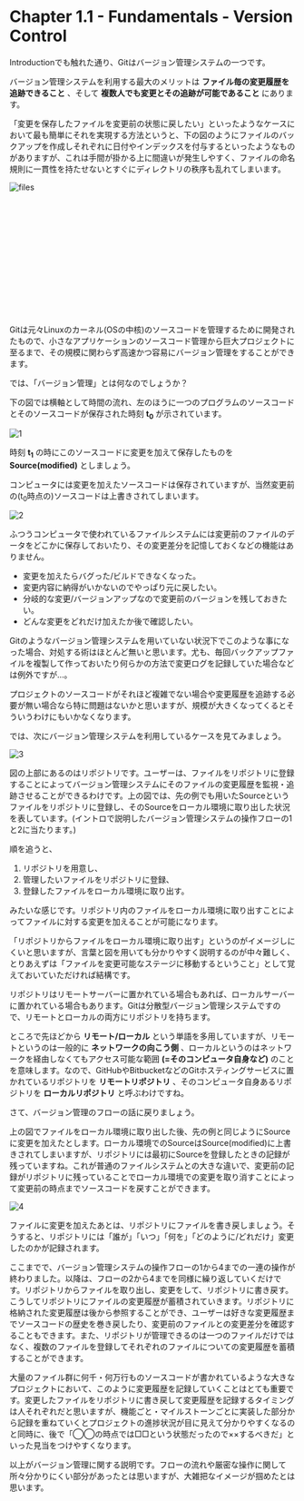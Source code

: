 Chapter 1.1 - Fundamentals - Version Control
=======

Introductionでも触れた通り、Gitはバージョン管理システムの一つです。

バージョン管理システムを利用する最大のメリットは **ファイル毎の変更履歴を追跡できること** 、そして **複数人でも変更とその追跡が可能であること** にあります。

「変更を保存したファイルを変更前の状態に戻したい」といったようなケースにおいて最も簡単にそれを実現する方法というと、下の図のようにファイルのバックアップを作成しそれぞれに日付やインデックスを付与するといったようなものがありますが、これは手間が掛かる上に間違いが発生しやすく、ファイルの命名規則に一貫性を持たせないとすぐにディレクトリの秩序も乱れてしまいます。

![files](./img/files.png)












<br><br><br><br><br><br><br><br><br><br><br><br>


Gitは元々Linuxのカーネル(OSの中核)のソースコードを管理するために開発されたもので、小さなアプリケーションのソースコード管理から巨大プロジェクトに至るまで、その規模に関わらず高速かつ容易にバージョン管理をすることができます。

では、「バージョン管理」とは何なのでしょうか？

下の図では横軸として時間の流れ、左のほうに一つのプログラムのソースコードとそのソースコードが保存された時刻 **t<sub>0</sub>** が示されています。

![1](./img/1.png)

時刻 **t<sub>1</sub>** の時にこのソースコードに変更を加えて保存したものを **Source(modified)** としましょう。

コンピュータには変更を加えたソースコードは保存されていますが、当然変更前の(t<sub>0</sub>時点の)ソースコードは上書きされてしまいます。

![2](./img/2.png)

ふつうコンピュータで使われているファイルシステムには変更前のファイルのデータをどこかに保存しておいたり、その変更差分を記憶しておくなどの機能はありません。

* 変更を加えたらバグった/ビルドできなくなった。
* 変更内容に納得がいかないのでやっぱり元に戻したい。
* 分岐的な変更/バージョンアップなので変更前のバージョンを残しておきたい。
* どんな変更をどれだけ加えたか後で確認したい。

Gitのようなバージョン管理システムを用いていない状況下でこのような事になった場合、対処する術はほとんど無いと思います。尤も、毎回バックアップファイルを複製して作っておいたり何らかの方法で変更ログを記録していた場合などは例外ですが…。

プロジェクトのソースコードがそれほど複雑でない場合や変更履歴を追跡する必要が無い場合なら特に問題はないかと思いますが、規模が大きくなってくるとそういうわけにもいかなくなります。

では、次にバージョン管理システムを利用しているケースを見てみましょう。

![3](./img/3.png)

図の上部にあるのはリポジトリです。ユーザーは、ファイルをリポジトリに登録することによってバージョン管理システムにそのファイルの変更履歴を監視・追跡させることができるわけです。上の図では、先の例でも用いたSourceというファイルをリポジトリに登録し、そのSourceをローカル環境に取り出した状況を表しています。(イントロで説明したバージョン管理システムの操作フローの1と2に当たります。)

順を追うと、

1. リポジトリを用意し、
2. 管理したいファイルをリポジトリに登録、
3. 登録したファイルをローカル環境に取り出す。

みたいな感じです。リポジトリ内のファイルをローカル環境に取り出すことによってファイルに対する変更を加えることが可能になります。

「リポジトリからファイルをローカル環境に取り出す」というのがイメージしにくいと思いますが、言葉と図を用いても分かりやすく説明するのが中々難しく、とりあえずは「ファイルを変更可能なステージに移動するということ」として覚えておいていただければ結構です。

リポジトリはリモートサーバーに置かれている場合もあれば、ローカルサーバーに置かれている場合もあります。Gitは分散型バージョン管理システムですので、リモートとローカルの両方にリポジトリを持ちます。

ところで先ほどから **リモート/ローカル** という単語を多用していますが、リモートというのは一般的に **ネットワークの向こう側** 、ローカルというのはネットワークを経由しなくてもアクセス可能な範囲 **(=そのコンピュータ自身など)** のことを意味します。なので、GitHubやBitbucketなどのGitホスティングサービスに置かれているリポジトリを **リモートリポジトリ** 、そのコンピュータ自身あるリポジトリを **ローカルリポジトリ** と呼ぶわけですね。

さて、バージョン管理のフローの話に戻りましょう。

上の図でファイルをローカル環境に取り出した後、先の例と同じようにSourceに変更を加えたとします。ローカル環境でのSourceはSource(modified)に上書きされてしまいますが、リポジトリには最初にSourceを登録したときの記録が残っていますね。これが普通のファイルシステムとの大きな違いで、変更前の記録がリポジトリに残っていることでローカル環境での変更を取り消すことによって変更前の時点までソースコードを戻すことができます。

![4](./img/4.png)

ファイルに変更を加えたあとは、リポジトリにファイルを書き戻しましょう。そうすると、リポジトリには「誰が」「いつ」「何を」「どのように/どれだけ」変更したのかが記録されます。

ここまでで、バージョン管理システムの操作フローの1から4までの一連の操作が終わりました。以降は、フローの2から4までを同様に繰り返していくだけです。リポジトリからファイルを取り出し、変更をして、リポジトリに書き戻す。こうしてリポジトリにファイルの変更履歴が蓄積されていきます。リポジトリに格納された変更履歴は後から参照することができ、ユーザーは好きな変更履歴までソースコードの歴史を巻き戻したり、変更前のファイルとの変更差分を確認することもできます。また、リポジトリが管理できるのは一つのファイルだけではなく、複数のファイルを登録してそれぞれのファイルについての変更履歴を蓄積することができます。

大量のファイル群に何千・何万行ものソースコードが書かれているような大きなプロジェクトにおいて、このように変更履歴を記録していくことはとても重要です。変更したファイルをリポジトリに書き戻して変更履歴を記録するタイミングは人それぞれだと思いますが、機能ごと・マイルストーンごとに実装した部分から記録を重ねていくとプロジェクトの進捗状況が目に見えて分かりやすくなるのと同時に、後で「◯◯の時点では□□という状態だったので××するべきだ」といった見当をつけやすくなります。

以上がバージョン管理に関する説明です。フローの流れや厳密な操作に関して所々分かりにくい部分があったとは思いますが、大雑把なイメージが掴めたとは思います。